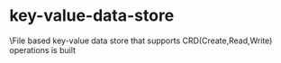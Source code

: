 # key-value-data-store
\\File based key-value data store that supports CRD(Create,Read,Write) operations is built

